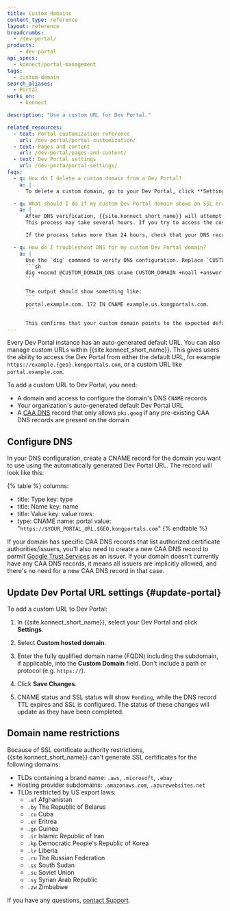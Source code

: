 ```yaml
---
title: Custom domains
content_type: reference
layout: reference
breadcrumbs:
  - /dev-portal/
products:
    - dev-portal
api_specs:
  - konnect/portal-management
tags:
  - custom-domain
search_aliases:
  - Portal
works_on:
    - konnect

description: "Use a custom URL for Dev Portal."

related_resources:
  - text: Portal customization reference
    url: /dev-portal/portal-customization/
  - text: Pages and content
    url: /dev-portal/pages-and-content/
  - text: Dev Portal settings
    url: /dev-porta/portal-settings/
faqs:
  - q: How do I delete a custom domain from a Dev Portal?
    a: |
      To delete a custom domain, go to your Dev Portal, click **Settings**, then click the trash/delete icon next to the domain entry.

  - q: What should I do if my custom Dev Portal domain shows an SSL error?
    a: |
      After DNS verification, {{site.konnect_short_name}} will attempt to auto-generate an SSL certificate. 
      This process may take several hours. If you try to access the custom domain before the certificate is ready, you may see an SSL error.

      If the process takes more than 24 hours, check that your DNS record has propagated correctly.

  - q: How do I troubleshoot DNS for my custom Dev Portal domain?
    a: |
      Use the `dig` command to verify DNS configuration. Replace `CUSTOM_DOMAIN` and `CUSTOM_DOMAIN_DNS` with your actual values:
      ```sh
      dig +nocmd @CUSTOM_DOMAIN_DNS cname CUSTOM_DOMAIN +noall +answer
      ```

      The output should show something like:
      ```
      portal.example.com. 172 IN CNAME example.us.kongportals.com.
      ```

      This confirms that your custom domain points to the expected default domain.
---
```


Every Dev Portal instance has an auto-generated default URL. You can also manage custom URLs within {{site.konnect_short_name}}.
This gives users the ability to access the Dev Portal from either the default URL, for example `https://example.{geo}.kongportals.com`, or a custom URL like `portal.example.com`.

To add a custom URL to Dev Portal, you need:

* A domain and access to configure the domain's DNS `CNAME` records
* Your organization's auto-generated default Dev Portal URL
* A [CAA DNS](https://datatracker.ietf.org/doc/html/rfc6844) record that only allows `pki.goog` if any pre-existing CAA DNS records are present on the domain

## Configure DNS

In your DNS configuration, create a CNAME record for the domain you want to use using the automatically generated Dev Portal URL.
The record will look like this:

{% table %}
columns:
  - title: Type
    key: type
  - title: Name
    key: name
  - title: Value
    key: value
rows:
  - type: CNAME
    name: portal
    value: "`https://$YOUR_PORTAL_URL.$GEO.kongportals.com`"
{% endtable %}

If your domain has specific CAA DNS records that list authorized certificate authorities/issuers, you'll also need to create a new CAA DNS record to permit [Google Trust Services](https://pki.goog/faq/#caa) as an issuer.
If your domain doesn't currently have any CAA DNS records, it means all issuers are implicitly allowed, and there's no need for a new CAA DNS record in that case.

## Update Dev Portal URL settings {#update-portal}

To add a custom URL to Dev Portal:

1. In {{site.konnect_short_name}}, select your Dev Portal and click **Settings**.

1. Select **Custom hosted domain**.

2. Enter the fully qualified domain name (FQDN) including the subdomain, if applicable, into the **Custom Domain** field.
   Don't include a path or protocol (e.g. `https://`).

3. Click **Save Changes**.

4. CNAME status and SSL status will show `Pending`, while the DNS record TTL expires and SSL is configured. The status of these changes will update as they have been completed.

## Domain name restrictions

Because of SSL certificate authority restrictions, {{site.konnect_short_name}} can't generate SSL certificates
for the following domains:

* TLDs containing a brand name: `.aws`, `.microsoft`, `.ebay`
* Hosting provider subdomains: `.amazonaws.com`, `.azurewebsites.net`
* TLDs restricted by US export laws:
  * `.af` Afghanistan
  * `.by` The Republic of Belarus
  * `.cu` Cuba
  * `.er` Eritrea
  * `.gn` Guinea
  * `.ir` Islamic Republic of Iran
  * `.kp` Democratic People's Republic of Korea
  * `.lr` Liberia
  * `.ru` The Russian Federation
  * `.ss` South Sudan
  * `.su` Soviet Union
  * `.sy` Syrian Arab Republic
  * `.zw` Zimbabwe

If you have any questions, [contact Support](https://support.konghq.com).